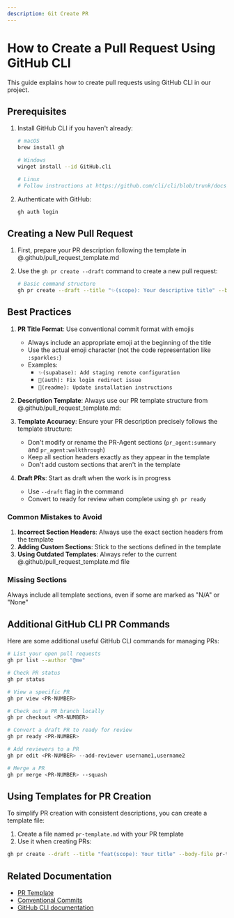 ```yaml
---
description: Git Create PR
---
```

# How to Create a Pull Request Using GitHub CLI

This guide explains how to create pull requests using GitHub CLI in our project.

## Prerequisites

1. Install GitHub CLI if you haven't already:

   ```bash
   # macOS
   brew install gh

   # Windows
   winget install --id GitHub.cli

   # Linux
   # Follow instructions at https://github.com/cli/cli/blob/trunk/docs/install_linux.md
   ```

2. Authenticate with GitHub:
   ```bash
   gh auth login
   ```

## Creating a New Pull Request

1. First, prepare your PR description following the template in @.github/pull_request_template.md

2. Use the `gh pr create --draft` command to create a new pull request:

   ```bash
   # Basic command structure
   gh pr create --draft --title "✨(scope): Your descriptive title" --body "Your PR description" --base main 
   ```


## Best Practices

1. **PR Title Format**: Use conventional commit format with emojis

   - Always include an appropriate emoji at the beginning of the title
   - Use the actual emoji character (not the code representation like `:sparkles:`)
   - Examples:
     - `✨(supabase): Add staging remote configuration`
     - `🐛(auth): Fix login redirect issue`
     - `📝(readme): Update installation instructions`

2. **Description Template**: Always use our PR template structure from @.github/pull_request_template.md:

3. **Template Accuracy**: Ensure your PR description precisely follows the template structure:

   - Don't modify or rename the PR-Agent sections (`pr_agent:summary` and `pr_agent:walkthrough`)
   - Keep all section headers exactly as they appear in the template
   - Don't add custom sections that aren't in the template

4. **Draft PRs**: Start as draft when the work is in progress
   - Use `--draft` flag in the command
   - Convert to ready for review when complete using `gh pr ready`

### Common Mistakes to Avoid

1. **Incorrect Section Headers**: Always use the exact section headers from the template
2. **Adding Custom Sections**: Stick to the sections defined in the template
3. **Using Outdated Templates**: Always refer to the current @.github/pull_request_template.md file

### Missing Sections

Always include all template sections, even if some are marked as "N/A" or "None"

## Additional GitHub CLI PR Commands

Here are some additional useful GitHub CLI commands for managing PRs:

```bash
# List your open pull requests
gh pr list --author "@me"

# Check PR status
gh pr status

# View a specific PR
gh pr view <PR-NUMBER>

# Check out a PR branch locally
gh pr checkout <PR-NUMBER>

# Convert a draft PR to ready for review
gh pr ready <PR-NUMBER>

# Add reviewers to a PR
gh pr edit <PR-NUMBER> --add-reviewer username1,username2

# Merge a PR
gh pr merge <PR-NUMBER> --squash
```

## Using Templates for PR Creation

To simplify PR creation with consistent descriptions, you can create a template file:

1. Create a file named `pr-template.md` with your PR template
2. Use it when creating PRs:

```bash
gh pr create --draft --title "feat(scope): Your title" --body-file pr-template.md --base main
```

## Related Documentation

- [PR Template](.github/pull_request_template.md)
- [Conventional Commits](https://www.conventionalcommits.org/)
- [GitHub CLI documentation](https://cli.github.com/manual/)

